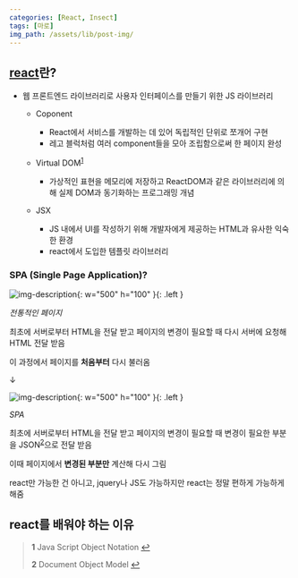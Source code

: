 ```yaml
---
categories: [React, Insect]
tags: [마로]
img_path: /assets/lib/post-img/
---
```


## [react](https://react.dev/)란?

- 웹 프론트엔드 라이브러리로 사용자 인터페이스를 만들기 위한 JS 라이브러리

  - Coponent

    - React에서 서비스를 개발하는 데 있어 독립적인 단위로 쪼개어 구현
    - 레고 블럭처럼 여러 component들을 모아 조립함으로써 한 페이지 완성

  - Virtual DOM<sup id="a1">[1](#footnote1)</sup>

    - 가상적인 표현을 메모리에 저장하고 ReactDOM과 같은 라이브러리에 의해 실제 DOM과 동기화하는 프로그래밍 개념

  - JSX
    - JS 내에서 UI를 작성하기 위해 개발자에게 제공하는 HTML과 유사한 익숙한 환경
    - react에서 도입한 템플릿 라이브러리

### SPA (Single Page Application)?

![img-description](1.png){: w="500" h="100" }{: .left }

_전통적인 페이지_

최초에 서버로부터 HTML을 전달 받고 페이지의 변경이 필요할 때 다시 서버에 요청해 HTML 전달 받음

이 과정에서 페이지를 **처음부터** 다시 불러옴

↓

![img-description](2.png){: w="500" h="100" }{: .left }

_SPA_

최초에 서버로부터 HTML을 전달 받고 페이지의 변경이 필요할 때 변경이 필요한 부분을 JSON<sup id="a2">[2](#footnote1)</sup>으로 전달 받음

이때 페이지에서 **변경된 부분만** 계산해 다시 그림

react만 가능한 건 아니고, jquery나 JS도 가능하지만 react는 정말 편하게 가능하게 해줌

## react를 배워야 하는 이유

> <b id="footnote1">1</b> Java Script Object Notation [↩](#a1)
>
> <b id="footnote1">2</b> Document Object Model [↩](#a2)
